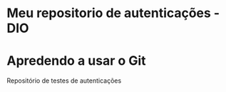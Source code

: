 # Meu repositorio de autenticações - DIO 
# Apredendo a usar o Git 
Repositório de testes de autenticações
